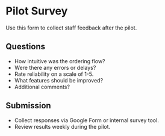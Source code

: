 # Pilot Survey

Use this form to collect staff feedback after the pilot.

## Questions
- How intuitive was the ordering flow?
- Were there any errors or delays?
- Rate reliability on a scale of 1-5.
- What features should be improved?
- Additional comments?

## Submission
- Collect responses via Google Form or internal survey tool.
- Review results weekly during the pilot.


